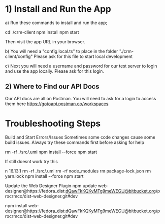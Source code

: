 # 1) Install and Run the App
a) Run these commands to install and run the app;

cd ./crm-client npm install npm start

Then visit the app URL in your browser.

b) You will need a "config.local.ts" to place in the folder "./crm-client/config" Please ask for this file to start local development

c) Next you will need a username and password for our test server to login and use the app locally. Please ask for this login.

## 2) Where to Find our API Docs
Our API docs are all on Postman. You will need to ask for a login to access them here https://gotoapi.postman.co/workspaces

Troubleshooting Steps
========================

Build and Start Errors/Issues
Sometimes some code changes cause some build issues. Always try these commands first before asking for help

rm -rf ./src/.umi npm install --force npm start

If still doesnt work try this

n 16.13.1 rm -rf ./src/.umi rm -rf node_modules rm package-lock.json rm yarn.lock npm install --force npm start

Update the Web Designer Plugin
npm update web-designer@https://fedora_dist:dQawFkKQKyMTg9meWEGU@bitbucket.org/procrmco/dist-web-designer.git#dev

npm install web-designer@https://fedora_dist:dQawFkKQKyMTg9meWEGU@bitbucket.org/procrmco/dist-web-designer.git#dev
